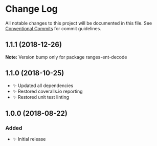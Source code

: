 # Change Log

All notable changes to this project will be documented in this file.
See [Conventional Commits](https://conventionalcommits.org) for commit guidelines.

## 1.1.1 (2018-12-26)

**Note:** Version bump only for package ranges-ent-decode





## 1.1.0 (2018-10-25)

- ✨ Updated all dependencies
- ✨ Restored coveralls.io reporting
- ✨ Restored unit test linting

## 1.0.0 (2018-08-22)

### Added

- ✨ Initial release
